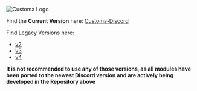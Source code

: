 ![Customa Logo](https://customa.gitlab.io/Customa-Misc/Logo/ProjectsLogos/Inline/PNG/Customa-Discord-Legacy.png)

Find the **Current Version** here: [Customa-Discord](https://github.com/Customa/Customa-Discord)

Find Legacy Versions here:
* [v2](https://github.com/Customa/Customa-Legacy/tree/v2)
* [v3](https://github.com/Customa/Customa-Legacy/tree/v3)
* [v4](https://github.com/Customa/Customa-Legacy/tree/v4)

**It is not recommended to use any of those versions, as all modules have been ported to the newest Discord version and are actively being developed in the Repository above**
